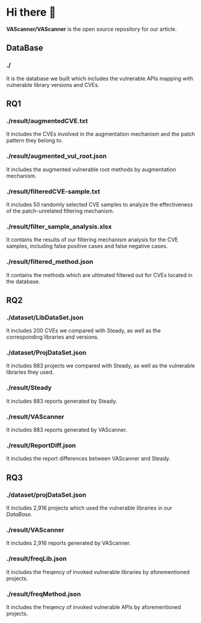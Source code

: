 # Hi there 👋

**VAScanner/VAScanner** is the open source repository for our article.

## DataBase
### **./**
It is the database we built which includes the vulnerable APIs mapping with vulnerable library versions and CVEs.

## RQ1
### **./result/augmentedCVE.txt**
It includes the CVEs involved in the augmentation mechanism and the patch pattern they belong to.  
### **./result/augmented_vul_root.json**
It includes the augmented vulnerable root methods by augmentation mechanism.  
### **./result/filteredCVE-sample.txt**
It includes 50 randomly selected CVE samples to analyze the effectiveness of the patch-unrelated filtering mechanism.  
### **./result/filter_sample_analysis.xlsx** 
It contains the results of our filtering mechanism analysis for the CVE samples, including false positive cases and false negative cases.   
### **./result/filtered_method.json**
It contains the methods which are ultimated filtered out for CVEs located in the database.

## RQ2
### **./dataset/LibDataSet.json**
It includes 200 CVEs we compared with Steady, as well as the corresponding libraries and versions.  
### **./dataset/ProjDataSet.json**
It includes 883 projects we compared with Steady, as well as the vulnerable libraries they used.  
### **./result/Steady** 
It includes 883 reports generated by Steady.  
### **./result/VAScanner**
It includes 883 reports generated by VAScanner.  
### **./result/ReportDiff.json** 
It includes the report differences between VAScanner and Steady.  

## RQ3
### **./dataset/projDataSet.json**
It includes 2,916 projects which used the vulnerable libraries in our $DataBase$.  
### **./result/VAScanner**
It includes 2,916 reports generated by VAScanner.  
### **./result/freqLib.json**
It includes the freqency of invoked vulnerable libraries by aforementioned projects.  
### **./result/freqMethod.json**
It includes the freqency of invoked vulnerable APIs by aforementioned projects.  

